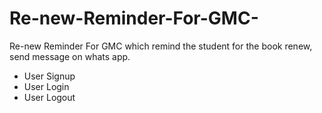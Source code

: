 # Re-new-Reminder-For-GMC-
Re-new Reminder For GMC  which remind the student for the book renew, send message on whats app.
* User Signup
* User Login
* User Logout
